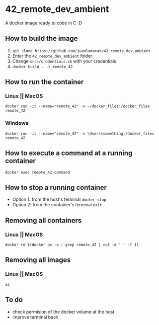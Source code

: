 # 42_remote_dev_ambient
A docker image ready to code in C :D

## How to build the image
1. `git clone https://github.com/juanlamarao/42_remote_dev_ambient`
2. Enter the `42_remote_dev_ambient` folder
3. Change `srcs/credentials.sh` with your credentials
4. `docker build . -t remote_42`

## How to run the container
### Linux || MacOS
`docker run -it --name="remote_42" -v ~/docker_files:/docker_files remote_42`
### Windows
`docker run -it --name="remote_42" -v \Users\something:/docker_files remote_42`

## How to execute a command at a running container
`docker exec remote_42 command`

## How to stop a running container
* Option 1: from the host's terminal
`docker stop`
* Option 2: from the container's terminal
`exit`

## Removing all containers
### Linux || MacOS
`docker rm $(docker ps -a | grep remote_42 | cut -d ' ' -f 1)`

## Removing all images
### Linux || MacOS
`as`

## To do
* check permision of the docker volume at the host
* improve terminal bash

